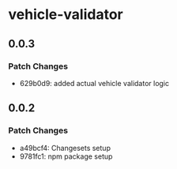 # vehicle-validator

## 0.0.3

### Patch Changes

- 629b0d9: added actual vehicle validator logic

## 0.0.2

### Patch Changes

- a49bcf4: Changesets setup
- 9781fc1: npm package setup
